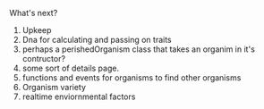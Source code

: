 What's next?


1. Upkeep
1. Dna for calculating and passing on traits
1. perhaps a perishedOrganism class that takes an organim in it's contructor?
2. some sort of details page.
3. functions and events for organisms to find other organisms
4. Organism variety
6. realtime enviornmental factors 
